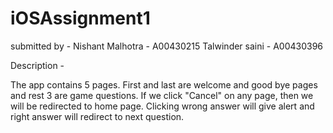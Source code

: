 # iOSAssignment1

submitted by -
Nishant Malhotra - A00430215
Talwinder saini - A00430396

Description -

The app contains 5 pages.
First and last are welcome and good bye pages and rest 3 are game questions. 
If we click "Cancel" on any page, then we will be redirected to home page.
Clicking wrong answer will give alert and right answer will redirect to next question.
